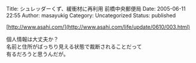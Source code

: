 Title: シュレッダーくず、緩衝材に再利用 前橋中央郵便局
Date: 2005-06-11 22:55
Author: masayukig
Category: Uncategorized
Status: published

[http://www.asahi.com/](http://www.asahi.com/life/update/0610/003.html)

個人情報は大丈夫か？  
名前と住所がばっちり見える状態で裁断されることだって  
有るだろうと思うんだが。
